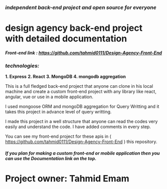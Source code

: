 ### _independent back-end project and open source for everyone_

# **design agency back-end project with detailed documentation**

##### Front-end link : https://github.com/tahmid0111/Design-Agency-Front-End

### _technologies:_

**1. Express** 
**2. React** 
**3. MongoDB** 
**4. mongodb aggregation** 

This is a full fledged back-end project that anyone can clone in his local machine and create a custom front-end project with any library like react, angular, vue or use in a mobile application.

I used mongoose ORM and mongoDB aggregation for Query Writting and it takes this project in advance level of query writting.

I made this project in a well structure that anyone can read the codes very easily and understand the code. I have added comments in every step.

You can see my front-end project for these apis in (  https://github.com/tahmid0111/Design-Agency-Front-End ) this repository.
##### If you plan for making a custom front-end or mobile application then you can use the Documentation link on the top.

# Project owner: Tahmid Emam
